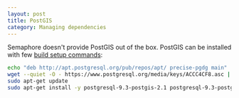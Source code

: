 ```yaml
---
layout: post
title: PostGIS
category: Managing dependencies
---
```


Semaphore doesn't provide PostGIS out of the box. PostGIS can be installed with
few [build setup commands](/docs/customizing-build-commands.html):

```bash
echo "deb http://apt.postgresql.org/pub/repos/apt/ precise-pgdg main" | sudo tee -a /etc/apt/sources.list.d/pgdg.list
wget --quiet -O - https://www.postgresql.org/media/keys/ACCC4CF8.asc | sudo apt-key add -
sudo apt-get update
sudo apt-get install -y postgresql-9.3-postgis-2.1 postgresql-9.3-postgis-2.1-scripts
```
